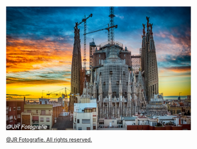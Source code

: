 ![](https://github.com/rubiojr/rubiojr/raw/master/img/barcelona-sunrise.jpg)


[@JR Fotografie. All rights reserved.](https://www.flickr.com/photos/126200552@N08/36575468961)
